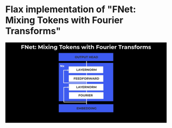 # Flax implementation of "FNet: Mixing Tokens with Fourier Transforms"

![](https://github.com/SauravMaheshkar/FNet-Flax/blob/main/assets/banner.jpeg?raw=true)
